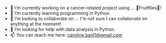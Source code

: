 
- :star_struck: I’m currently working on a cancer-related project using ... :mosquito:Fruitflies:mosquito:!
- :snake: I’m currently learning programming in Python.
- 👯 I’m looking to collaborate on ... I'm not sure I can collaborate on anything at the moment!
- 🤔 I’m looking for help with data analysis in Python.
- 📫 You can reach me here: caroline.baril1@gmail.com



